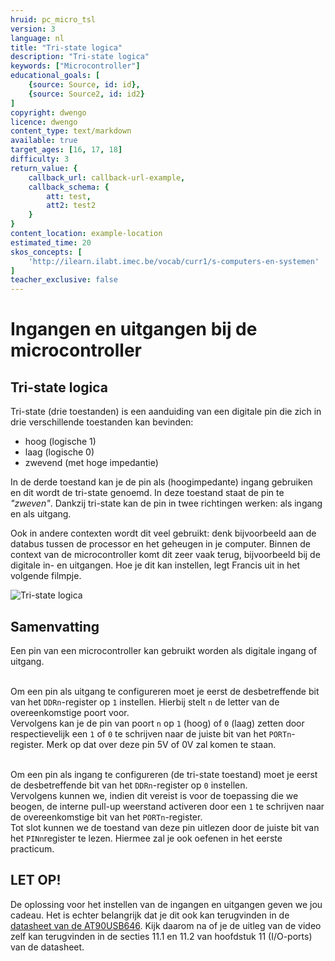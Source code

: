 ```yaml
---
hruid: pc_micro_tsl
version: 3
language: nl
title: "Tri-state logica"
description: "Tri-state logica"
keywords: ["Microcontroller"]
educational_goals: [
    {source: Source, id: id}, 
    {source: Source2, id: id2}
]
copyright: dwengo
licence: dwengo
content_type: text/markdown
available: true
target_ages: [16, 17, 18]
difficulty: 3
return_value: {
    callback_url: callback-url-example,
    callback_schema: {
        att: test,
        att2: test2
    }
}
content_location: example-location
estimated_time: 20
skos_concepts: [
    'http://ilearn.ilabt.imec.be/vocab/curr1/s-computers-en-systemen'
]
teacher_exclusive: false
---
```

# Ingangen en uitgangen bij de microcontroller

## Tri-state logica

Tri-state (drie toestanden) is een aanduiding van een digitale pin die zich in drie verschillende toestanden kan bevinden:

* hoog (logische 1)
* laag (logische 0)
* zwevend (met hoge impedantie)

In de derde toestand kan je de pin als (hoogimpedante) ingang gebruiken en dit wordt de tri-state genoemd. In deze toestand staat de pin te *"zweven"*. Dankzij tri-state kan de pin in twee richtingen werken: als ingang en als uitgang. 

Ook in andere contexten wordt dit veel gebruikt: denk bijvoorbeeld aan de databus tussen de processor en het geheugen in je computer. Binnen de context van de microcontroller komt dit zeer vaak terug, bijvoorbeeld bij de digitale in- en uitgangen. Hoe je dit kan instellen, legt Francis uit in het volgende filmpje.

![](@youtube/https://www.youtube.com/embed/vkrsgYTuI8A "Tri-state logica")

<div class="dwengo-content sideinfo">
    <h2 class="title">Samenvatting</h2>
    <div class="content">
        <p>
            Een pin van een microcontroller kan gebruikt worden als digitale ingang of uitgang.<br><br> 
        </p>
        <p>
            Om een pin als uitgang te configureren moet je eerst de desbetreffende bit van het <code>DDRn</code>-register op <code>1</code> instellen. Hierbij stelt <code>n</code> de letter van de overeenkomstige poort voor.<br>
            Vervolgens kan je de pin van poort <code>n</code> op <code>1</code> (hoog) of <code>0</code> (laag) zetten door respectievelijk een <code>1</code> of <code>0</code> te schrijven naar de juiste bit van het <code>PORTn</code>-register. Merk op dat over deze pin 5V of 0V zal komen te staan.<br><br>
        </p>
        <p>
            Om een pin als ingang te configureren (de tri-state toestand) moet je eerst de desbetreffende bit van het <code>DDRn</code>-register op <code>0</code> instellen.<br>
            Vervolgens kunnen we, indien dit vereist is voor de toepassing die we beogen, de interne pull-up weerstand activeren door een <code>1</code> te schrijven naar de overeenkomstige bit van het <code>PORTn</code>-register.<br>
            Tot slot kunnen we de toestand van deze pin uitlezen door de juiste bit van het <code>PINn</code>register te lezen. Hiermee zal je ook oefenen in het eerste practicum.
        </p>
    </div>
</div>

<div class="dwengo-content important">
    <h2 class="title">LET OP!</h2>
    <div class="content">
        De oplossing voor het instellen van de ingangen en uitgangen geven we jou cadeau. Het is echter belangrijk dat je dit ook kan terugvinden in de <a href="../embed/datasheet_AT90USB646.pdf">datasheet van de AT90USB646</a>. Kijk daarom na of je de uitleg van de video zelf kan terugvinden in de secties 11.1 en 11.2 van hoofdstuk 11 (I/O-ports) van de datasheet.
    </div>
</div>